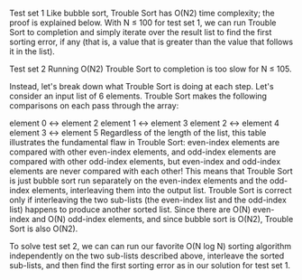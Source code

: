Test set 1
Like bubble sort, Trouble Sort has O(N2) time complexity; the proof is explained below. With N ≤ 100 for test set 1, we can run Trouble Sort to completion and simply iterate over the result list to find the first sorting error, if any (that is, a value that is greater than the value that follows it in the list).

Test set 2
Running O(N2) Trouble Sort to completion is too slow for N ≤ 105.

Instead, let's break down what Trouble Sort is doing at each step. Let's consider an input list of 6 elements. Trouble Sort makes the following comparisons on each pass through the array:

element 0 ↔ element 2
element 1 ↔ element 3
element 2 ↔ element 4
element 3 ↔ element 5
Regardless of the length of the list, this table illustrates the fundamental flaw in Trouble Sort: even-index elements are compared with other even-index elements, and odd-index elements are compared with other odd-index elements, but even-index and odd-index elements are never compared with each other! This means that Trouble Sort is just bubble sort run separately on the even-index elements and the odd-index elements, interleaving them into the output list. Trouble Sort is correct only if interleaving the two sub-lists (the even-index list and the odd-index list) happens to produce another sorted list. Since there are O(N) even-index and O(N) odd-index elements, and since bubble sort is O(N2), Trouble Sort is also O(N2).

To solve test set 2, we can can run our favorite O(N log N) sorting algorithm independently on the two sub-lists described above, interleave the sorted sub-lists, and then find the first sorting error as in our solution for test set 1.
